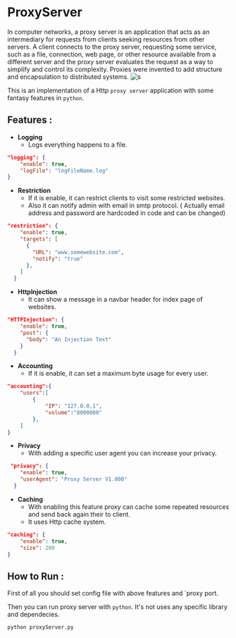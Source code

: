# ProxyServer
In computer networks, a proxy server is an application that acts as an intermediary for requests from clients seeking resources from other servers. A client connects to the proxy server, requesting some service, such as a file, connection, web page, or other resource available from a different server and the proxy server evaluates the request as a way to simplify and control its complexity. Proxies were invented to add structure and encapsulation to distributed systems.
![s](https://upload.wikimedia.org/wikipedia/commons/b/bb/Proxy_concept_en.svg)

This is an implementation of a Http `proxy server` application with some fantasy features in `python`.

## Features : 
* **Logging** 
    * Logs everything happens to a file.
```json
"logging": {
    "enable": true,
    "logFile": "logFileName.log"
} 
```
* **Restriction**
    * If it is enable, it can restrict clients to visit some restricted websites.
    * Also it can notify admin with email in smtp protocol. ( Actually email address and password are hardcoded in code and can be changed)
```json
"restriction": {
    "enable": true,
    "targets": [
      {
        "URL": "www.somewebsite.com",
        "notify": "true"
      },
    ]
  }
```
* **HttpInjection**
    * It can show a message in a navbar header for index page of websites.
```json
"HTTPInjection": {
    "enable": true,
    "post": {
      "body": "An Injection Text"
    }
  }
```
* **Accounting** 
    * If it is enable, it can set a maximum byte usage for every user.
```json
"accounting":{
    "users":[
        {
            "IP": "127.0.0.1",
            "volume":"8000000"
        },
    ]
}
```

* **Privacy**
  *  With adding a specific user agent you can increase your privacy. 
```json
 "privacy": {
    "enable": true,
    "userAgent": "Proxy Server V1.000"
  }
```
* **Caching**
  * With enabling this feature proxy can cache some repeated resources and send back again their to client. 
  * It uses Http cache system.
```json
"caching": {
    "enable": true,
    "size": 200
}
```

## How to Run :
First of all you should set config file with above features and `proxy port.

Then you can run proxy server with `python`. It's not uses any specific library and dependecies. 
```
python proxyServer.py
```
